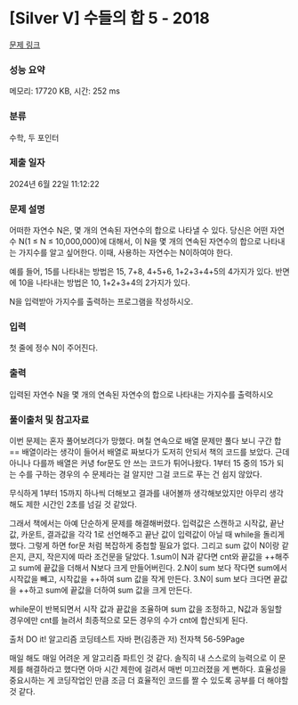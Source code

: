 # [Silver V] 수들의 합 5 - 2018 

[문제 링크](https://www.acmicpc.net/problem/2018) 

### 성능 요약

메모리: 17720 KB, 시간: 252 ms

### 분류

수학, 두 포인터

### 제출 일자

2024년 6월 22일 11:12:22

### 문제 설명

<p>어떠한 자연수 N은, 몇 개의 연속된 자연수의 합으로 나타낼 수 있다. 당신은 어떤 자연수 N(1 ≤ N ≤ 10,000,000)에 대해서, 이 N을 몇 개의 연속된 자연수의 합으로 나타내는 가지수를 알고 싶어한다. 이때, 사용하는 자연수는 N이하여야 한다.</p>

<p>예를 들어, 15를 나타내는 방법은 15, 7+8, 4+5+6, 1+2+3+4+5의 4가지가 있다. 반면에 10을 나타내는 방법은 10, 1+2+3+4의 2가지가 있다.</p>

<p>N을 입력받아 가지수를 출력하는 프로그램을 작성하시오.</p>

### 입력 

 <p>첫 줄에 정수 N이 주어진다.</p>

### 출력 

 <p>입력된 자연수 N을 몇 개의 연속된 자연수의 합으로 나타내는 가지수를 출력하시오</p>

### 풀이출처 및 참고자료

이번 문제는 혼자 풀어보려다가 망했다. 며칠 연속으로 배열 문제만 풀다 보니 구간 합 == 배열이라는 생각이 들어서 배열로 짜보다가 도저히 안되서 책의 코드를 보았다.
근데 아니나 다를까 배열은 커녕 for문도 안 쓰는 코드가 튀어나왔다. 
1부터 15 중의 15가 되는 수를  구하는 경우의 수 문제라는 걸 알지만 그걸 코드로 푸는 건 쉽지 않았다. 

무식하게 1부터 15까지 하나씩 더해보고 결과를 내어볼까 생각해보았지만 아무리 생각해도 제한 시간인 2초를 넘길 것 같았다.

그래서 책에서는 아예 단순하게 문제를 해결해버렸다. 입력값은 스캔하고 시작값, 끝난 값, 카운트, 결과값을 각각 1로 선언해주고 끝난 값이 입력값이 아닐 때 while을 돌리게 했다. 그렇게 하면 for문 처럼 복잡하게 중첩할 필요가 없다.
그리고 sum 값이 N이랑 같은지, 큰지, 작은지에 따라 조건문을 달았다.
1.sum이 N과 같다면 cnt와 끝값을 ++해주고 sum에 끝값을 더해서 N보다 크게 만들어버린다. 
2.N이 sum 보다 작다면 sum에서 시작값을 빼고, 시작값을 ++하여 sum 값을 작게 만든다. 
3.N이 sum 보다 크다면 끝값을 ++하고  sum에 끝값을 더하여 sum 값을 크게 만든다.

while문이 반복되면서 시작 값과 끝값을 조율하며 sum 값을 조정하고, N값과 동일할 경우에만 cnt를 늘려서 최종적으로 모든 경우의 수가 cnt에 합산되게 된다.

출처 DO it! 알고리즘 코딩테스트 자바 편(김종관 저) 전자책 56-59Page

매일 해도 매일 어려운 게 알고리즘 파트인 것 같다. 솔직히 내 스스로의 능력으로 이 문제를 해결하라고 했다면 아마 시간 제한에 걸려서 매번 미끄러졌을 게 뻔하다. 효율성을 중요시하는 게 코딩작업인 만큼 조금 더 효율적인 코드를 짤 수 있도록 공부를 더 해야할 것 같다. 
